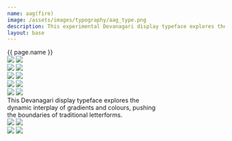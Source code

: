 ```yaml
---
name: aag(fire)
image: /assets/images/typography/aag_type.png
description: This experimental Devanagari display typeface explores the dynamic interplay of gradients and colours, pushing the boundaries of traditional letterforms.
layout: base
---
```

<div class="lg:text-[96px] md:text-[96px] text-[50px] flex justify-center items-center min-h-[145px] italic mb-20">
    {{ page.name }}
</div>
<div class="max-w-screen">
    <div class="relative z-1">
        <div class="flex flex-row bg-scroll-right w-[1900px] rotate-10">
            <img class="object-scale-down w-full" src="{{site.baseurl}}assets/images/typography/website_aag strips-62.png">
            <img class="object-contain w-full" src="{{site.baseurl}}assets/images/typography/website_aag strips-62.png">
        </div>
    </div>
    <div class="relative z-2">
        <div class="flex flex-row bg-scroll-left w-[1900px] -rotate-10 -translate-y-[200px] -translate-x-[50px] z-2">
            <img class="object-scale-down w-full" src="{{site.baseurl}}assets/images/typography/website_aag strips-61.png">
            <img class="object-contain w-full" src="{{site.baseurl}}assets/images/typography/website_aag strips-61.png">
        </div>
    </div>
    <div class="relative">
        <div class="flex flex-row bg-scroll-right w-[1900px] -translate-y-[100px]">
            <img class="object-scale-down w-full" src="{{site.baseurl}}assets/images/typography/website_aag strips-63.png">
            <img class="object-contain w-full" src="{{site.baseurl}}assets/images/typography/website_aag strips-63.png">
        </div>
    </div>
    <div class="flex flex-row bg-scroll-left w-[1900px] rotate-3">
        <img class="object-scale-down w-full" src="{{site.baseurl}}assets/images/typography/website_aag strips-64.png">
        <img class="object-contain w-full" src="{{site.baseurl}}assets/images/typography/website_aag strips-64.png">
    </div>
    <div class="flex flex-row bg-scroll-right w-[1900px] -rotate-10 -translate-y-[100px]">
        <img class="object-scale-down w-full" src="{{site.baseurl}}assets/images/typography/website_aag strips-65.png">
        <img class="object-contain w-full" src="{{site.baseurl}}assets/images/typography/website_aag strips-65.png">
    </div>
</div>
<div class="text-[36px] h-[200px] flex justify-center items-center leading-10 text-center">
    This Devanagari display typeface explores the <br> dynamic interplay of gradients and colours, pushing <br> the boundaries of traditional letterforms.
</div>
<div class="w-full h-fit lg:px-20 px-5 font-[Instrument_Serif] text-white overflow-hidden mb-20">
    <div class="grid grid-cols-2 md:grid-rows-1 grid-rows-2 gap-5">
        <div class="md:col-span-1 col-span-2 rounded-3xl overflow-hidden relative hover:cursor-pointer image-switch">
            <img class="relative object-scale-down opacity-0" src="{{site.baseurl}}assets/images/typography/website_23.png">
            <img class="absolute top-0 left-0 object-scale-down opacity-0" src="{{site.baseurl}}assets/images/typography/website_59.png">
        </div>
        <div class="md:col-span-1 col-span-2 rounded-3xl overflow-hidden relative hover:cursor-pointer image-switch">
            <img class="relative object-scale-down" src="{{site.baseurl}}assets/images/typography/website_59.png">
            <img class="absolute top-0 left-0 object-scale-down" src="{{site.baseurl}}assets/images/typography/website_23.png">
        </div>
    </div>
</div>